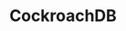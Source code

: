 ---
title: CockroachDB
isOfficial: false
categories:
  - relational-database
docs:
  - id: java
    url: https://www.testcontainers.org/modules/databases/cockroachdb/
    example: |
      ```java
      var cockroach = new new CockroachContainer(DockerImageName.parse("cockroachdb/cockroach:v22.2.3"));
      cockroach.start();
      ```
description: |
  CockroachDB is an open-source, cloud-native, resilient, distributed SQL database.
---